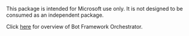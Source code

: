 This package is intended for Microsoft use only. It is not designed to be consumed as an independent package. 

Click [here](https://aka.ms/bf-orchestrator) for overview of Bot Framework Orchestrator.